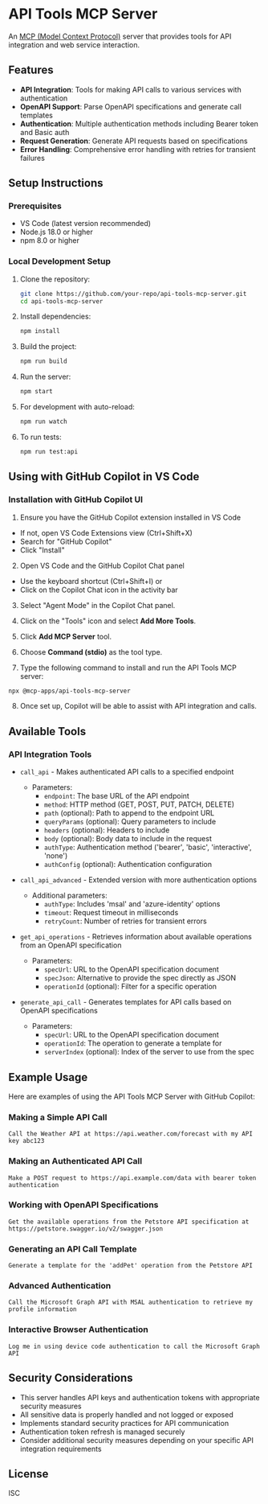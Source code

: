 # API Tools MCP Server

An [MCP (Model Context Protocol)](https://modelcontextprotocol.io/) server that provides tools for API integration and web service interaction.

## Features

- **API Integration**: Tools for making API calls to various services with authentication
- **OpenAPI Support**: Parse OpenAPI specifications and generate call templates
- **Authentication**: Multiple authentication methods including Bearer token and Basic auth
- **Request Generation**: Generate API requests based on specifications
- **Error Handling**: Comprehensive error handling with retries for transient failures

## Setup Instructions

### Prerequisites

- VS Code (latest version recommended)
- Node.js 18.0 or higher
- npm 8.0 or higher

### Local Development Setup

1. Clone the repository:
   ```bash
   git clone https://github.com/your-repo/api-tools-mcp-server.git
   cd api-tools-mcp-server
   ```

2. Install dependencies:
   ```bash
   npm install
   ```

3. Build the project:
   ```bash
   npm run build
   ```

4. Run the server:
   ```bash
   npm start
   ```

5. For development with auto-reload:
   ```bash
   npm run watch
   ```

6. To run tests:
   ```bash
   npm run test:api
   ```

## Using with GitHub Copilot in VS Code

### Installation with GitHub Copilot UI

1. Ensure you have the GitHub Copilot extension installed in VS Code
  - If not, open VS Code Extensions view (Ctrl+Shift+X)
  - Search for "GitHub Copilot"
  - Click "Install"

2. Open VS Code and the GitHub Copilot Chat panel
  - Use the keyboard shortcut (Ctrl+Shift+I) or
  - Click on the Copilot Chat icon in the activity bar

3. Select "Agent Mode" in the Copilot Chat panel.

4. Click on the "Tools" icon and select **Add More Tools**.

5. Click **Add MCP Server** tool.

6. Choose **Command (stdio)** as the tool type.

7. Type the following command to install and run the API Tools MCP server:
  ```bash
  npx @mcp-apps/api-tools-mcp-server
  ```

8. Once set up, Copilot will be able to assist with API integration and calls.

## Available Tools

### API Integration Tools

- `call_api` - Makes authenticated API calls to a specified endpoint
  - Parameters:
    - `endpoint`: The base URL of the API endpoint
    - `method`: HTTP method (GET, POST, PUT, PATCH, DELETE)
    - `path` (optional): Path to append to the endpoint URL
    - `queryParams` (optional): Query parameters to include
    - `headers` (optional): Headers to include
    - `body` (optional): Body data to include in the request
    - `authType`: Authentication method ('bearer', 'basic', 'interactive', 'none')
    - `authConfig` (optional): Authentication configuration

- `call_api_advanced` - Extended version with more authentication options
  - Additional parameters:
    - `authType`: Includes 'msal' and 'azure-identity' options
    - `timeout`: Request timeout in milliseconds
    - `retryCount`: Number of retries for transient errors

- `get_api_operations` - Retrieves information about available operations from an OpenAPI specification
  - Parameters:
    - `specUrl`: URL to the OpenAPI specification document
    - `specJson`: Alternative to provide the spec directly as JSON
    - `operationId` (optional): Filter for a specific operation

- `generate_api_call` - Generates templates for API calls based on OpenAPI specifications
  - Parameters:
    - `specUrl`: URL to the OpenAPI specification document
    - `operationId`: The operation to generate a template for
    - `serverIndex` (optional): Index of the server to use from the spec

## Example Usage

Here are examples of using the API Tools MCP Server with GitHub Copilot:

### Making a Simple API Call
```
Call the Weather API at https://api.weather.com/forecast with my API key abc123
```

### Making an Authenticated API Call
```
Make a POST request to https://api.example.com/data with bearer token authentication
```

### Working with OpenAPI Specifications
```
Get the available operations from the Petstore API specification at https://petstore.swagger.io/v2/swagger.json
```

### Generating an API Call Template
```
Generate a template for the 'addPet' operation from the Petstore API
```

### Advanced Authentication
```
Call the Microsoft Graph API with MSAL authentication to retrieve my profile information
```

### Interactive Browser Authentication
```
Log me in using device code authentication to call the Microsoft Graph API
```

## Security Considerations

- This server handles API keys and authentication tokens with appropriate security measures
- All sensitive data is properly handled and not logged or exposed
- Implements standard security practices for API communication
- Authentication token refresh is managed securely
- Consider additional security measures depending on your specific API integration requirements

## License

ISC